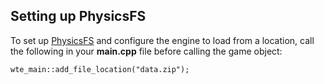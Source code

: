 ## Setting up PhysicsFS

To set up [PhysicsFS](https://www.icculus.org/physfs/) and configure the engine to load from a location, call the following in your __main.cpp__ file before calling the game object:

```
wte_main::add_file_location("data.zip");
```
